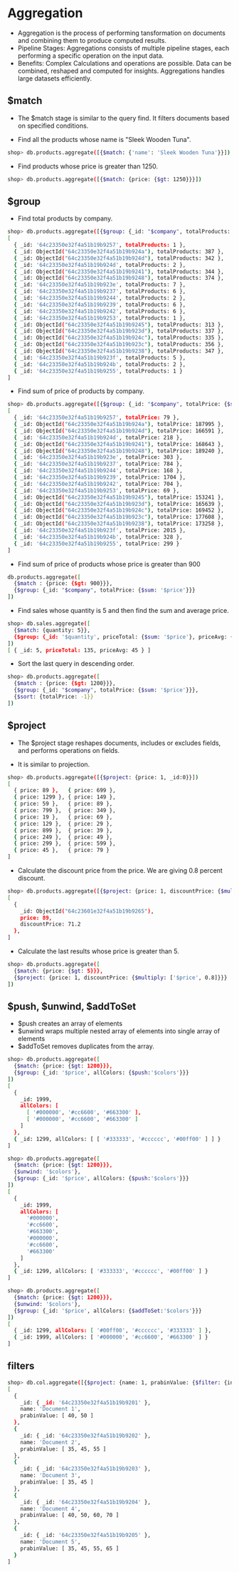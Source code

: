 # Aggregation

- Aggregation is the process of performing tansformation on documents and combining them to produce computed results.
- Pipeline Stages: Aggregations consists of multiple pipeline stages, each performing a specific operation on the input data.
- Benefits: Complex Calculations and operations are possible. Data can be combined, reshaped and computed for insights. Aggregations handles large datasets efficiently.

## $match

- The $match stage is similar to the query find. It filters documents based on specified conditions.

- Find all the products whose name is "Sleek Wooden Tuna".

```sh
shop> db.products.aggregate([{$match: {'name': 'Sleek Wooden Tuna'}}])
```

- Find products whose price is greater than 1250.

```sh
shop> db.products.aggregate([{$match: {price: {$gt: 1250}}}])
```

## $group

- Find total products by company.

```sh
shop> db.products.aggregate([{$group: {_id: "$company", totalProducts: {$sum: 1}}}])
[
  { _id: '64c23350e32f4a51b19b9257', totalProducts: 1 },
  { _id: ObjectId("64c23350e32f4a51b19b924a"), totalProducts: 387 },
  { _id: ObjectId("64c23350e32f4a51b19b924d"), totalProducts: 342 },
  { _id: '64c23350e32f4a51b19b924d', totalProducts: 2 },
  { _id: ObjectId("64c23350e32f4a51b19b9241"), totalProducts: 344 },
  { _id: ObjectId("64c23350e32f4a51b19b9248"), totalProducts: 374 },
  { _id: '64c23350e32f4a51b19b923e', totalProducts: 7 },
  { _id: '64c23350e32f4a51b19b9237', totalProducts: 6 },
  { _id: '64c23350e32f4a51b19b9244', totalProducts: 2 },
  { _id: '64c23350e32f4a51b19b9239', totalProducts: 6 },
  { _id: '64c23350e32f4a51b19b9242', totalProducts: 6 },
  { _id: '64c23350e32f4a51b19b9253', totalProducts: 1 },
  { _id: ObjectId("64c23350e32f4a51b19b9245"), totalProducts: 313 },
  { _id: ObjectId("64c23350e32f4a51b19b923d"), totalProducts: 337 },
  { _id: ObjectId("64c23350e32f4a51b19b924c"), totalProducts: 335 },
  { _id: ObjectId("64c23350e32f4a51b19b923c"), totalProducts: 356 },
  { _id: ObjectId("64c23350e32f4a51b19b9238"), totalProducts: 347 },
  { _id: '64c23350e32f4a51b19b923f', totalProducts: 5 },
  { _id: '64c23350e32f4a51b19b924b', totalProducts: 2 },
  { _id: '64c23350e32f4a51b19b9255', totalProducts: 1 }
]
```

- Find sum of price of products by company.

```sh
shop> db.products.aggregate([{$group: {_id: "$company", totalPrice: {$sum: '$price'}}}])
[
  { _id: '64c23350e32f4a51b19b9257', totalPrice: 79 },
  { _id: ObjectId("64c23350e32f4a51b19b924a"), totalPrice: 187995 },
  { _id: ObjectId("64c23350e32f4a51b19b924d"), totalPrice: 166591 },
  { _id: '64c23350e32f4a51b19b924d', totalPrice: 218 },
  { _id: ObjectId("64c23350e32f4a51b19b9241"), totalPrice: 168643 },
  { _id: ObjectId("64c23350e32f4a51b19b9248"), totalPrice: 189240 },
  { _id: '64c23350e32f4a51b19b923e', totalPrice: 303 },
  { _id: '64c23350e32f4a51b19b9237', totalPrice: 784 },
  { _id: '64c23350e32f4a51b19b9244', totalPrice: 168 },
  { _id: '64c23350e32f4a51b19b9239', totalPrice: 1704 },
  { _id: '64c23350e32f4a51b19b9242', totalPrice: 704 },
  { _id: '64c23350e32f4a51b19b9253', totalPrice: 69 },
  { _id: ObjectId("64c23350e32f4a51b19b9245"), totalPrice: 153241 },
  { _id: ObjectId("64c23350e32f4a51b19b923d"), totalPrice: 165639 },
  { _id: ObjectId("64c23350e32f4a51b19b924c"), totalPrice: 169452 },
  { _id: ObjectId("64c23350e32f4a51b19b923c"), totalPrice: 177608 },
  { _id: ObjectId("64c23350e32f4a51b19b9238"), totalPrice: 173258 },
  { _id: '64c23350e32f4a51b19b923f', totalPrice: 2015 },
  { _id: '64c23350e32f4a51b19b924b', totalPrice: 328 },
  { _id: '64c23350e32f4a51b19b9255', totalPrice: 299 }
]
```

- Find sum of price of products whose price is greater than 900

```sh
db.products.aggregate([
  {$match : {price: {$gt: 900}}},
  {$group: {_id: "$company", totalPrice: {$sum: '$price'}}}
])
```

- Find sales whose quantity is 5 and then find the sum and average price.

```sh
shop> db.sales.aggregate([
  {$match: {quantity: 5}},
  {$group: {_id: '$quantity', priceTotal: {$sum: '$price'}, priceAvg: {$avg: '$price'}}}
])
[ { _id: 5, priceTotal: 135, priceAvg: 45 } ]
```

- Sort the last query in descending order.

```sh
shop> db.products.aggregate([
  {$match : {price: {$gt: 1200}}},
  {$group: {_id: "$company", totalPrice: {$sum: '$price'}}},
  {$sort: {totalPrice: -1}}
])
```

## $project

- The $project stage reshapes documents, includes or excludes fields, and performs operations on fields.

- It is similar to projection.

```sh
shop> db.products.aggregate([{$project: {price: 1, _id:0}}])
[
  { price: 89 },   { price: 699 },
  { price: 1299 }, { price: 149 },
  { price: 59 },   { price: 89 },
  { price: 799 },  { price: 349 },
  { price: 19 },   { price: 69 },
  { price: 129 },  { price: 29 },
  { price: 899 },  { price: 39 },
  { price: 249 },  { price: 49 },
  { price: 299 },  { price: 599 },
  { price: 45 },   { price: 79 }
]
```

- Calculate the discount price from the price. We are giving 0.8 percent discount.

```sh
shop> db.products.aggregate([{$project: {price: 1, discountPrice: {$multiply: ['$price', 0.8]}}}])
[
  {
    _id: ObjectId("64c23601e32f4a51b19b9265"),
    price: 89,
    discountPrice: 71.2
  },
]
```

- Calculate the last results whose price is greater than 5.

```sh
shop> db.products.aggregate([
  {$match: {price: {$gt: 5}}},
  {$project: {price: 1, discountPrice: {$multiply: ['$price', 0.8]}}}
])
```

## $push, $unwind, $addToSet

- $push creates an array of elements
- $unwind wraps multiple nested array of elements into single array of elements
- $addToSet removes duplicates from the array.

```sh
shop> db.products.aggregate([
  {$match: {price: {$gt: 1200}}},
  {$group: {_id: '$price', allColors: {$push:'$colors'}}}
])
[
  {
    _id: 1999,
    allColors: [
      [ '#000000', '#cc6600', '#663300' ],
      [ '#000000', '#cc6600', '#663300' ]
    ]
  },
  { _id: 1299, allColors: [ [ '#333333', '#cccccc', '#00ff00' ] ] }
]

shop> db.products.aggregate([
  {$match: {price: {$gt: 1200}}},
  {$unwind: '$colors'},
  {$group: {_id: '$price', allColors: {$push:'$colors'}}}
])
[
  {
    _id: 1999,
    allColors: [
      '#000000',
      '#cc6600',
      '#663300',
      '#000000',
      '#cc6600',
      '#663300'
    ]
  },
  { _id: 1299, allColors: [ '#333333', '#cccccc', '#00ff00' ] }
]

shop> db.products.aggregate([
  {$match: {price: {$gt: 1200}}},
  {$unwind: '$colors'},
  {$group: {_id: '$price', allColors: {$addToSet:'$colors'}}}
])
[
  { _id: 1299, allColors: [ '#00ff00', '#cccccc', '#333333' ] },
  { _id: 1999, allColors: [ '#000000', '#cc6600', '#663300' ] }
]
```


## filters

```sh
shop> db.col.aggregate([{$project: {name: 1, prabinValue: {$filter: {input: "$values",as: 'val',cond: {$gt: ['$$val', 30]}}}}}])
[
  {
    _id: { _id: '64c23350e32f4a51b19b9201' },
    name: 'Document 1',
    prabinValue: [ 40, 50 ]
  },
  {
    _id: { _id: '64c23350e32f4a51b19b9202' },
    name: 'Document 2',
    prabinValue: [ 35, 45, 55 ]
  },
  {
    _id: { _id: '64c23350e32f4a51b19b9203' },
    name: 'Document 3',
    prabinValue: [ 35, 45 ]
  },
  {
    _id: { _id: '64c23350e32f4a51b19b9204' },
    name: 'Document 4',
    prabinValue: [ 40, 50, 60, 70 ]
  },
  {
    _id: { _id: '64c23350e32f4a51b19b9205' },
    name: 'Document 5',
    prabinValue: [ 35, 45, 55, 65 ]
  }
]
```